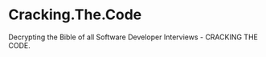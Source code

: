 # Cracking.The.Code

Decrypting the Bible of all Software Developer Interviews - CRACKING THE CODE.
